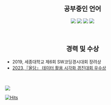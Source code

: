 <div align="center">

  <h2>공부중인 언어</h2>
  <img src="https://img.shields.io/badge/C-A8B9CC?style=flat-square&logo=C&logoColor=white"/>
  <img src="https://img.shields.io/badge/C++-00599C?style=flat-square&logo=c%2B%2B&logoColor=white"/>
  <img src="https://img.shields.io/badge/PYTHON-3776AB?style=flat-square&logo=Python&logoColor=white"/>
  <img src="https://img.shields.io/badge/JAVA-3776AB?style=flat-square&logo=''&logoColor=white"/>
  
</div>
</br></br>
<div>
  <h2 align="center">경력 및 수상</h2>
  <ul>
    <li> 2019, 세종대학교 제6회 SW코딩경시대회 장려상</li>
    <li><a href="https://github.com/ss721229/alldam">2023,『올담』 데이터 활용 시각화 경진대회 우수상</a></li>
  </ul>
</div>
</br></br>
<img src="http://mazassumnida.wtf/api/v2/generate_badge?boj=ss721229"/>

[![Hits](https://hits.seeyoufarm.com/api/count/incr/badge.svg?url=https%3A%2F%2Fgithub.com%2Fss721229&count_bg=%23FFA800&title_bg=%23FF0000&icon=&icon_color=%23CD2A2A&title=hits&edge_flat=false)](https://hits.seeyoufarm.com)
